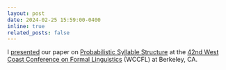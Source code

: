 ```yaml
---
layout: post
date: 2024-02-25 15:59:00-0400
inline: true
related_posts: false
---
```


I [presented](https://linguistics.stanford.edu/news/look-whos-talking-stanford-linguists-wccfl-42) our paper on [Probabilistic Syllable Structure](https://drive.google.com/file/d/1yLcHKRF9kcGaTxwDwxup4Ac8W0tfNdH5/view?usp=sharing) at the [42nd West Coast Conference on Formal Linguistics](https://www.wccfl42.com/) (WCCFL) at Berkeley, CA.
